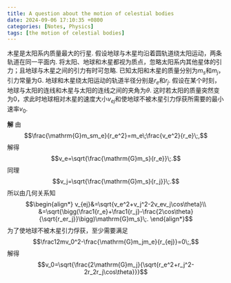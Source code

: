 ```yaml
---
title: A question about the motion of celestial bodies
date: 2024-09-06 17:10:35 +0800
categories: [Notes, Physics]
tags: [the motion of celestial bodies]
---
```



木星是太阳系内质量最大的行星. 假设地球与木星均沿着圆轨道绕太阳运动，两条轨道在同一平面内. 将太阳、地球和木星都视为质点，忽略太阳系内其他星体的引力；且地球与木星之间的引力有时可忽略. 已知太阳和木星的质量分别为$m_s$和$m_j$，引力常量为$\mathrm{G}$. 地球和木星绕太阳运动的轨道半径分别是$r_e$和$r_j$. 假设在某个时刻，地球与太阳的连线和木星与太阳的连线之间的夹角为$\theta$. 这时若太阳的质量突然变为0，求此时地球相对木星的速度大小$v_{ej}$和使地球不被木星引力俘获所需要的最小速率$v_0$.

**解**
由
$$\frac{\mathrm{G}m_sm_e}{r_e^2}=m_e\;\frac{v_e^2}{r_e}\;,$$
解得
$$v_e=\sqrt{\frac{\mathrm{G}m_s}{r_e}}\;.$$
同理
$$v_j=\sqrt{\frac{\mathrm{G}m_s}{r_j}}\;.$$
所以由几何关系知
$$\begin{align*}
    v_{ej}&=\sqrt{v_e^2+v_j^2-2v_ev_j\cos\theta}\\
    &=\sqrt{\bigg(\frac1{r_e}+\frac1{r_j}-\frac{2\cos\theta}{\sqrt{r_er_j}}\bigg)\mathrm{G}m_s}\;.
\end{align*}$$
为了使地球不被木星引力俘获，至少需要满足
$$\frac12mv_0^2-\frac{\mathrm{G}m_jm_e}{r_{ej}}=0\;,$$
解得
$$v_0=\sqrt{\frac{2\mathrm{G}m_j}{\sqrt{r_e^2+r_j^2-2r_2r_j\cos\theta}}}$$



